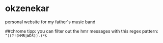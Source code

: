 # okzenekar
personal website for my father's music band

##chrome tipp:
you can filter out the hmr messages with this regex pattern: `^((?!(HMR|WDS)).)*$`